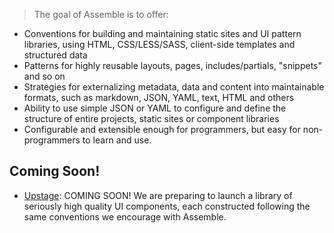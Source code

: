 
> The goal of Assemble is to offer:

* Conventions for building and maintaining static sites and UI pattern libraries, using HTML, CSS/LESS/SASS, client-side templates and structured data
* Patterns for highly reusable layouts, pages, includes/partials, "snippets" and so on
* Strategies for externalizing metadata, data and content into maintainable formats, such as markdown, JSON, YAML, text, HTML and others
* Ability to use simple JSON or YAML to configure and define the structure of entire projects, static sites or component libraries
* Configurable and extensible enough for programmers, but easy for non-programmers to learn and use.


## Coming Soon!
+ [Upstage](http://github.com/upstage): COMING SOON! We are preparing to launch a library of seriously high quality UI components, each constructed following the same conventions we encourage with Assemble.
